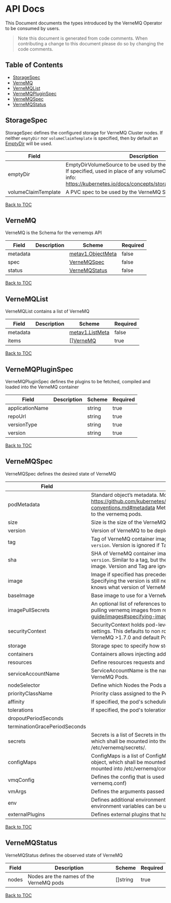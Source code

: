 
# API Docs
This Document documents the types introduced by the VerneMQ Operator to be consumed by users.
> Note this document is generated from code comments. When contributing a change to this document please do so by changing the code comments.

## Table of Contents
* [StorageSpec](#storagespec)
* [VerneMQ](#vernemq)
* [VerneMQList](#vernemqlist)
* [VerneMQPluginSpec](#vernemqpluginspec)
* [VerneMQSpec](#vernemqspec)
* [VerneMQStatus](#vernemqstatus)

## StorageSpec

StorageSpec defines the configured storage for VerneMQ Cluster nodes. If neither `emptyDir` nor `volumeClaimTemplate` is specified, then by default an [EmptyDir](https://kubernetes.io/docs/concepts/storage/volumes/#emptydir) will be used.

| Field | Description | Scheme | Required |
| ----- | ----------- | ------ | -------- |
| emptyDir | EmptyDirVolumeSource to be used by the VerneMQ StatefulSets. If specified, used in place of any volumeClaimTemplate. More info: https://kubernetes.io/docs/concepts/storage/volumes/#emptydir | *[v1.EmptyDirVolumeSource](https://kubernetes.io/docs/reference/generated/kubernetes-api/v1.13/#emptydirvolumesource-v1-core) | false |
| volumeClaimTemplate | A PVC spec to be used by the VerneMQ StatefulSets. | [v1.PersistentVolumeClaim](https://kubernetes.io/docs/reference/generated/kubernetes-api/v1.13/#persistentvolumeclaim-v1-core) | false |

[Back to TOC](#table-of-contents)

## VerneMQ

VerneMQ is the Schema for the vernemqs API

| Field | Description | Scheme | Required |
| ----- | ----------- | ------ | -------- |
| metadata |  | [metav1.ObjectMeta](https://kubernetes.io/docs/reference/generated/kubernetes-api/v1.13/#objectmeta-v1-meta) | false |
| spec |  | [VerneMQSpec](#vernemqspec) | false |
| status |  | [VerneMQStatus](#vernemqstatus) | false |

[Back to TOC](#table-of-contents)

## VerneMQList

VerneMQList contains a list of VerneMQ

| Field | Description | Scheme | Required |
| ----- | ----------- | ------ | -------- |
| metadata |  | [metav1.ListMeta](https://kubernetes.io/docs/reference/generated/kubernetes-api/v1.13/#listmeta-v1-meta) | false |
| items |  | [][VerneMQ](#vernemq) | true |

[Back to TOC](#table-of-contents)

## VerneMQPluginSpec

VerneMQPluginSpec defines the plugins to be fetched, compiled and loaded into the VerneMQ container

| Field | Description | Scheme | Required |
| ----- | ----------- | ------ | -------- |
| applicationName |  | string | true |
| repoUrl |  | string | true |
| versionType |  | string | true |
| version |  | string | true |

[Back to TOC](#table-of-contents)

## VerneMQSpec

VerneMQSpec defines the desired state of VerneMQ

| Field | Description | Scheme | Required |
| ----- | ----------- | ------ | -------- |
| podMetadata | Standard object’s metadata. More info: https://github.com/kubernetes/community/blob/master/contributors/devel/api-conventions.md#metadata Metadata Labels and Annotations gets propagated to the vernemq pods. | *[metav1.ObjectMeta](https://kubernetes.io/docs/reference/generated/kubernetes-api/v1.13/#objectmeta-v1-meta) | false |
| size | Size is the size of the VerneMQ deployment | *int32 | false |
| version | Version of VerneMQ to be deployed | string | false |
| tag | Tag of VerneMQ container image to be deployed. Defaults to the value of `version`. Version is ignored if Tag is set. | string | false |
| sha | SHA of VerneMQ container image to be deployed. Defaults to the value of `version`. Similar to a tag, but the SHA explicitly deploys an immutable container image. Version and Tag are ignored if SHA is set. | string | false |
| image | Image if specified has precedence over baseImage, tag and sha combinations. Specifying the version is still necessary to ensure the VerneMQ Operator knows what version of VerneMQ is being configured. | *string | false |
| baseImage | Base image to use for a VerneMQ deployment. | string | false |
| imagePullSecrets | An optional list of references to secrets in the same namespace to use for pulling vernemq images from registries see http://kubernetes.io/docs/user-guide/images#specifying-imagepullsecrets-on-a-pod | [][v1.LocalObjectReference](https://kubernetes.io/docs/reference/generated/kubernetes-api/v1.13/#localobjectreference-v1-core) | false |
| securityContext | SecurityContext holds pod-level security attributes and common container settings. This defaults to non root user with uid 10000 and gid 10000 for VerneMQ >1.7.0 and default PodSecurityContext for other versions. | *v1.PodSecurityContext | false |
| storage | Storage spec to specify how storage shall be used. | *[StorageSpec](#storagespec) | false |
| containers | Containers allows injecting additional containers. | []v1.Container | false |
| resources | Define resources requests and limits for single Pods. | [v1.ResourceRequirements](https://kubernetes.io/docs/reference/generated/kubernetes-api/v1.13/#resourcerequirements-v1-core) | false |
| serviceAccountName | ServiceAccountName is the name of the ServiceAccount to use to run the VerneMQ Pods. | string | false |
| nodeSelector | Define which Nodes the Pods are scheduled on. | map[string]string | false |
| priorityClassName | Priority class assigned to the Pods | string | false |
| affinity | If specified, the pod's scheduling constraints. | *v1.Affinity | false |
| tolerations | If specified, the pod's tolerations. | []v1.Toleration | false |
| dropoutPeriodSeconds |  | *int64 | false |
| terminationGracePeriodSeconds |  | *int64 | false |
| secrets | Secrets is a list of Secrets in the same namespace as the VerneMQ object, which shall be mounted into the VerneMQ Pods. The Secrets are mounted into /etc/vernemq/secrets/<secret-name>. | []string | false |
| configMaps | ConfigMaps is a list of ConfigMaps in the same namespace as the VerneMQ object, which shall be mounted into the VerneMQ Pods. The ConfigMaps are mounted into /etc/vernemq/configmaps/<configmap-name>. | []string | false |
| vmqConfig | Defines the config that is used when starting VerneMQ (similar to vernemq.conf) | string | false |
| vmArgs | Defines the arguments passed to the erlang VM when starting VerneMQ | string | false |
| env | Defines additional environment variables for the VerneMQ container The environment variables can be used to template the VMQConfig and VMArgs | []v1.EnvVar | false |
| externalPlugins | Defines external plugins that have to be compiled and loaded into VerneMQ | [][VerneMQPluginSpec](#vernemqpluginspec) | false |

[Back to TOC](#table-of-contents)

## VerneMQStatus

VerneMQStatus defines the observed state of VerneMQ

| Field | Description | Scheme | Required |
| ----- | ----------- | ------ | -------- |
| nodes | Nodes are the names of the VerneMQ pods | []string | true |

[Back to TOC](#table-of-contents)
